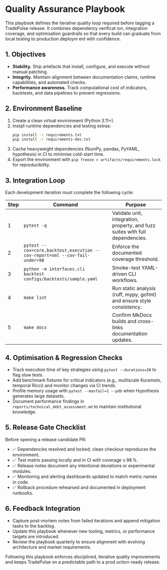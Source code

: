 # Quality Assurance Playbook

This playbook defines the iterative quality loop required before tagging a TradePulse release. It combines dependency verificat
ion, integration coverage, and optimisation guardrails so that every build can graduate from local testing to production deploym
ent with confidence.

## 1. Objectives
- **Stability.** Ship artefacts that install, configure, and execute without manual patching.
- **Integrity.** Maintain alignment between documentation claims, runtime capabilities, and automated checks.
- **Performance awareness.** Track computational cost of indicators, backtests, and data pipelines to prevent regressions.

## 2. Environment Baseline
1. Create a clean virtual environment (Python 3.11+).
2. Install runtime dependencies and testing extras:
   ```bash
   pip install -r requirements.txt
   pip install -r requirements-dev.txt
   ```
3. Cache heavyweight dependencies (NumPy, pandas, PyYAML, hypothesis) in CI to minimise cold-start time.
4. Export the environment with `pip freeze > artifacts/requirements.lock` for reproducibility.

## 3. Integration Loop
Each development iteration must complete the following cycle:

| Step | Command | Purpose |
| ---- | ------- | ------- |
| 1 | `pytest -q` | Validate unit, integration, property, and fuzz suites with full dependencies. |
| 2 | `pytest --cov=core,backtest,execution --cov-report=xml --cov-fail-under=98` | Enforce the documented coverage threshold. |
| 3 | `python -m interfaces.cli backtest configs/backtests/sample.yaml` | Smoke-test YAML-driven CLI workflows. |
| 4 | `make lint` | Run static analysis (ruff, mypy, gofmt) and ensure style consistency. |
| 5 | `make docs` | Confirm MkDocs builds and cross-links documentation updates. |

## 4. Optimisation & Regression Checks
- Track execution time of key strategies using `pytest --durations=20` to flag slow tests.
- Add benchmark fixtures for critical indicators (e.g., multiscale Kuramoto, temporal Ricci) and monitor changes via CI trends.
- Profile memory usage with `pytest --maxfail=1 --pdb` when Hypothesis generates large datasets.
- Document performance findings in `reports/technical_debt_assessment.md` to maintain institutional knowledge.

## 5. Release Gate Checklist
Before opening a release candidate PR:
- ✅ Dependencies resolved and locked; clean checkout reproduces the environment.
- ✅ Test matrix passing locally and in CI with coverage ≥ 98 %.
- ✅ Release notes document any intentional deviations or experimental modules.
- ✅ Monitoring and alerting dashboards updated to match metric names in code.
- ✅ Rollback procedure rehearsed and documented in deployment runbooks.

## 6. Feedback Integration
- Capture post-mortem notes from failed iterations and append mitigation tasks to the backlog.
- Update this playbook whenever new tooling, metrics, or performance targets are introduced.
- Review the playbook quarterly to ensure alignment with evolving architecture and market requirements.

Following this playbook enforces disciplined, iterative quality improvements and keeps TradePulse on a predictable path to a prod
uction-ready release.
